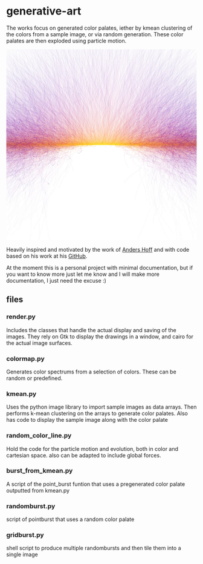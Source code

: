 # generative-art

The works focus on generated color palates, iether by kmean clustering of the colors from a sample image, or via random generation. These color palates are then exploded using particle motion.

![Example](sourceimages/example.jpg)

Heavily inspired and motivated by the work of [Anders Hoff](inconvergent.net) and with code based on his work at his [GitHub](github.com/inconvergent).

At the moment this is a personal project with minimal documentation, but if you want to know more just let me know and I will make more documentation, I just need the excuse :)

## files

### render.py
Includes the classes that handle the actual display and saving of the images. They rely on Gtk to display the drawings in a window, and cairo for the actual image surfaces.

### colormap.py
Generates color spectrums from a selection of colors. These can be random or predefined.

### kmean.py
Uses the python image library to import sample images as data arrays. Then performs k-mean clustering on the arrays to generate color palates. Also has code to display the sample image along with the color palate

### random_color_line.py
Hold the code for the particle motion and evolution, both in color and cartesian space. also can be adapted to include global forces.

### burst_from_kmean.py
A script of the point_burst funtion that uses a pregenerated color palate outputted from kmean.py

### randomburst.py
script of pointburst that uses a random color palate

### gridburst.py
shell script to produce multiple randombursts and then tile them into a single image
